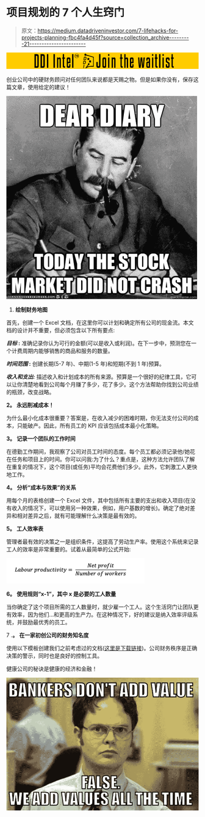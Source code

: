 # 项目规划的 7 个人生窍门

> 原文：<https://medium.datadriveninvestor.com/7-lifehacks-for-projects-planning-fbc4fa4d45f?source=collection_archive---------21----------------------->

[![](img/51c7bab6f417e2faeef17a6ae465348e.png)](http://www.track.datadriveninvestor.com/DDIBeta11-23)

创业公司中的硬财务顾问对任何团队来说都是天赐之物。但是如果你没有，保存这篇文章，使用给定的建议！

![](img/9dc822f8af278f62b28abe86305fb60f.png)

1.  **绘制财务地图**

首先，创建一个 Excel 文档，在这里你可以计划和确定所有公司的现金流。本文档的设计并不重要，但必须包含以下所有要点:

***目标* :** 准确记录你认为可行的金额(可以是收入或利润)。在下一步中，预测您在一个计费周期内能够销售的商品和服务的数量。

***时间范围* :** 创建长期(5-7 年)、中期(1-5 年)和短期(不到 1 年)预算。

***收入和支出:*** 描述收入和计划成本的所有来源。预算是一个很好的纪律工具，它可以让你清楚地看到公司每个月赚了多少，花了多少。这个方法帮助你找到公司业绩的瓶颈，改变战略。

**2。** **永远削减成本！**

为什么最小化成本很重要？答案是，在收入减少的困难时期，你无法支付公司的成本，只能破产。因此，所有员工的 KPI 应该包括成本最小化策略。

**3。** **记录一个团队的工作时间**

在德勤工作期间，我观察了公司对员工时间的态度。每个员工都必须记录他/她花在任务和项目上的时间。你可以问我:为了什么？重点是，这种方法允许团队了解在重复的情况下，这个项目(或任务)平均会花费他们多少。此外，它刺激工人更快地工作。

**4。** **分析“成本与效果”的关系**

用每个月的表格创建一个 Excel 文件，其中包括所有主要的支出和收入项目(在没有收入的情况下，可以使用另一种效果，例如，用户基数的增长)。确定了绝对差异和相对差异之后，就有可能理解什么决策是最有效的。

**5。** **工人效率表**

管理者最有效的决策之一是组织条件，这提高了劳动生产率。使用这个系统来记录工人的效率是非常重要的。试着从最简单的公式开始:

![](img/15134404e65d78923376d64137b8462b.png)

**6。** **使用规则“x-1”，其中 x 是必要的工人数量**

当你确定了这个项目所需的工人数量时，就少雇一个工人。这个生活窍门让团队更有效率，因为他们…和更高的生产力。在这种情况下，好的建议是纳入效率评级系统，并鼓励最优秀的员工。

7 .**。** **在一家初创公司的财务知名度**

使用以下模板创建我们之前考虑过的文档([这里是下载链接](https://yadi.sk/i/mUza7WwSiZ6fN))。公司财务秩序是正确决策的警示，同时也是良好的控制工具。

健康公司的秘诀是健康的经济和金融！

![](img/9d7b65617d023c59ca248427b1ce02e8.png)